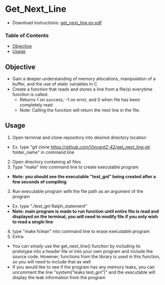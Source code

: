 # Get_Next_Line
* Download Instructions: [get_next_line.en.pdf](https://github.com/VincentZ42/get_next_line/files/4238468/get_next_line.en.pdf)

### Table of Contents
* [Objective](#objective)
* [Usage](#usage)

## Objective
* Gain a deeper understanding of memory allocations, manipulation of a buffer, and the use of static variables in C
* Create a function that reads and stores a line from a file(s) everytime function is called.
  * Returns 1 on success, -1 on error, and 0 when file has been completely read
  * Note: Calling the function will return the next line in the file. 

## Usage
1. Open terminal and clone repository into desired directory location
 * Ex. type "git clone https://github.com/VincentZ-42/get_next_line.git folder_name" in command line
2. Open directory containing all files
3. Type "make" into command line to create executable program
 * **Note: you should see the executable "test_gnl" being created after a few seconds of compiling**
3. Run executable program with the file path as an argument of the program
 * Ex. type "./test_gnl Ralph_statement"
 * **Note: main program is made to run function until entire file is read and displayed on the terminal, you will need to modify file if you only wish to read a single line**
 4. type "make fclean" into command line to erase executable program
 5. Extra: 
 * You can simply use the get_next_line() function by including its prototype into a header file or into your own program and include the source code. However, functions from the library is used in this function, so you will need to include that as well
 * If you would like to see if the program has any memory leaks, you can uncomment the line "system("leaks test_gnl")" and the executable will display the leak information from the program
